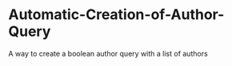 # Automatic-Creation-of-Author-Query
A way to create a boolean author query with a list of authors 
